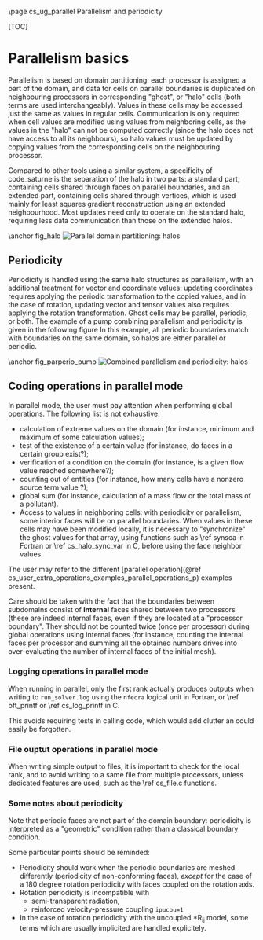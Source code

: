<!--
  This file is part of Code_Saturne, a general-purpose CFD tool.

  Copyright (C) 1998-2020 EDF S.A.

  This program is free software; you can redistribute it and/or modify it under
  the terms of the GNU General Public License as published by the Free Software
  Foundation; either version 2 of the License, or (at your option) any later
  version.

  This program is distributed in the hope that it will be useful, but WITHOUT
  ANY WARRANTY; without even the implied warranty of MERCHANTABILITY or FITNESS
  FOR A PARTICULAR PURPOSE.  See the GNU General Public License for more
  details.

  You should have received a copy of the GNU General Public License along with
  this program; if not, write to the Free Software Foundation, Inc., 51 Franklin
  Street, Fifth Floor, Boston, MA 02110-1301, USA.
-->

\page cs_ug_parallel Parallelism and periodicity

[TOC]

Parallelism basics
==================

Parallelism is based on domain partitioning: each processor is assigned
a part of the domain, and data for cells on parallel boundaries
is duplicated on neighbouring processors in corresponding "ghost",
or "halo" cells (both terms are used interchangeably). Values in
these cells may be accessed just the same as values in regular cells.
Communication is only required when cell values are modified
using values from neighboring cells, as the values in the "halo" can
not be computed correctly (since the halo does not have access to all
its neighbours), so halo values must be updated by copying values from
the corresponding cells on the neighbouring processor.

Compared to other tools using a similar system, a specificity of
code_saturne is the separation of the halo in two parts: a standard part,
containing cells shared through faces on parallel boundaries, and an
extended part, containing cells shared through vertices, which is
used mainly for least squares gradient reconstruction using an
extended neighbourhood. Most updates need only to operate on the standard
halo, requiring less data communication than those on the extended halos.

\anchor fig_halo
![Parallel domain partitioning: halos](halo.svg)

Periodicity
-----------

Periodicity is handled using the same halo structures as parallelism,
with an additional treatment for vector and coordinate values: updating
coordinates requires applying the periodic transformation to the copied
values, and in the case of rotation, updating vector and tensor values
also requires applying the rotation transformation.
Ghost cells may be parallel, periodic, or both. The example of a pump
combining parallelism and periodicity is given in the following figure
In this example, all periodic boundaries match with boundaries on
the same domain, so halos are either parallel or periodic.

\anchor fig_parperio_pump
![Combined parallelism and periodicity: halos](rota_perio_parall.jpg)


Coding operations in parallel mode
----------------------------------

In parallel mode, the user must pay attention when performing
global operations. The following list is not exhaustive:

* calculation of extreme values on the domain (for instance, minimum
  and maximum of some calculation values);
* test of the existence of a certain value (for instance, do faces
  in a certain group exist?);
* verification of a condition on the domain (for instance, is a
  given flow value reached somewhere?);
* counting out of entities (for instance, how many cells have
  a nonzero source term value ?);
* global sum (for instance, calculation of a mass flow or the total
  mass of a pollutant).
* Access to values in neighboring cells: with periodicity or parallelism,
  some interior faces will be on parallel boundaries. When values
  in these cells may have been modified locally, it is necessary to
  "synchronize" the ghost values for that array, using functions such
  as \ref synsca in Fortran or \ref cs_halo_sync_var in C, before
  using the face neighbor values.

The user may refer to the different
[parallel operation](@ref cs_user_extra_operations_examples_parallel_operations_p)
examples present.

Care should be taken with the fact that the boundaries between
subdomains consist of **internal** faces shared between
two processors (these are indeed internal faces, even if they are
located at a "processor boundary". They should not be counted twice
(once per processor) during global operations using internal faces
(for instance, counting the internal faces per processor and
summing all the obtained numbers drives into over-evaluating the
number of internal faces of the initial mesh).

### Logging operations in parallel mode

When running in parallel, only the first rank actually produces outputs
when writing to `run_solver.log` using the `nfecra` logical unit
in Fortran, or \ref bft_printf or \ref cs_log_printf in C.

This avoids requiring tests in calling code, which would add clutter
an could easily be forgotten.

### File ouptut operations in parallel mode

When writing simple output to files, it is important to check for the
local rank, and to avoid writing to a same file from multiple processors,
unless dedicated features are used, such as the \ref cs_file.c functions.

### Some notes about periodicity

Note that periodic faces are not part of the domain boundary:
periodicity is interpreted as a "geometric" condition
rather than a classical boundary condition.

Some particular points should be reminded:

* Periodicity should work when the periodic boundaries are meshed
  differently (periodicity of non-conforming faces), *except* for
  the case of a 180 degree rotation periodicity with faces coupled
  on the rotation axis.
* Rotation periodicity is incompatible with
  * semi-transparent radiation,
  * reinforced velocity-pressure coupling `ipucou=1`
* In the case of rotation periodicity with the uncoupled *R<sub>ij</sub> model,
  some terms which are usually implicited are handled explicitely.
